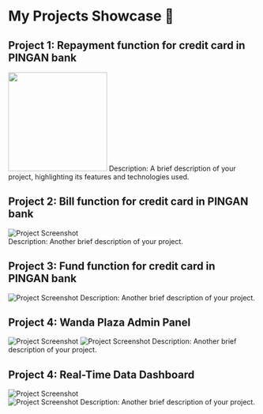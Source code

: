 # My Projects Showcase 🎉

## Project 1: Repayment function for credit card in PINGAN bank
<img src="assets/repayment.JPG" width="200" height="200" />
Description: A brief description of your project, highlighting its features and technologies used.

## Project 2: Bill function for credit card in PINGAN bank
![Project Screenshot](assets/bill.JPG)  
Description: Another brief description of your project.

## Project 3: Fund function for credit card in PINGAN bank
![Project Screenshot](assets/fund.JPG)
Description: Another brief description of your project.

## Project 4: Wanda Plaza Admin Panel
![Project Screenshot](assets/manage1.png)
![Project Screenshot](assets/manage2.png)
Description: Another brief description of your project.


## Project 4: Real-Time Data Dashboard
![Project Screenshot](assets/bigscreen.png)  
![Project Screenshot](assets/bigscreen2.png) 
Description: Another brief description of your project.
